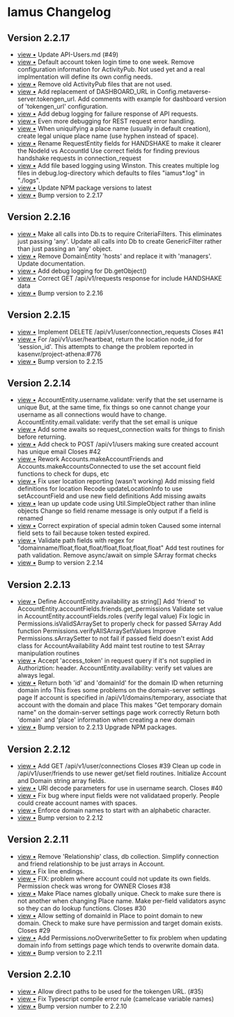 # Iamus Changelog
## Version 2.2.17

<ul>
<li><a href="http://github.com/kasenvr/Iamus/commit/8ed88fe10cdb65607e25270df1ff9bf32da98cd7">view &bull;</a> Update API-Users.md (#49)</li> 
<li><a href="http://github.com/kasenvr/Iamus/commit/c7fdb942cb642995c2217d20409f226caf1be578">view &bull;</a> Default account token login time to one week. Remove configuration information for ActivityPub.     Not used yet and a real implmentation will define its own config needs.</li> 
<li><a href="http://github.com/kasenvr/Iamus/commit/3a5939ad5ffa858eda8c7c057e6701144955ba2f">view &bull;</a> Remove old ActivityPub files that are not used.</li> 
<li><a href="http://github.com/kasenvr/Iamus/commit/d393e95516df65b4f7fbc6151b9cefe7d9cc33da">view &bull;</a> Add replacement of DASHBOARD_URL in Config.metaverse-server.tokengen_url. Add comments with example for dashboard version of 'tokengen_url' configuration.</li> 
<li><a href="http://github.com/kasenvr/Iamus/commit/3dd4edcf3fee2f5ee17d0d1dc4e69de53c695dca">view &bull;</a> Add debug logging for failure response of API requests.</li> 
<li><a href="http://github.com/kasenvr/Iamus/commit/856a039d6e6e6539ee435995e5dba722399c71ed">view &bull;</a> Even more debugging for REST request error handling.</li> 
<li><a href="http://github.com/kasenvr/Iamus/commit/0f7b00b089a0deec6db91e31a0b3010555df00b0">view &bull;</a> When uniquifying a place name (usually in default creation), create     legal unique place name (use hyphen instead of space).</li> 
<li><a href="http://github.com/kasenvr/Iamus/commit/62e7a4db15a4a22843134cbf9ae829c5bc412db3">view &bull;</a> Rename RequestEntity fields for HANDSHAKE to make it clearer the NodeId vs AccountId Use correct fields for finding previous handshake requests in connection_request</li> 
<li><a href="http://github.com/kasenvr/Iamus/commit/5c476fc4d903808ed0b04496e822e5621b30b129">view &bull;</a> Add file based logging using Winston.     This creates multiple log files in debug.log-directory which     defaults to files "iamus*.log" in "./logs".</li> 
<li><a href="http://github.com/kasenvr/Iamus/commit/daf95f4cf825480c66751f5e68a0262cf69d622f">view &bull;</a> Update NPM package versions to latest</li> 
<li><a href="http://github.com/kasenvr/Iamus/commit/1a7777deef66392e45739c372e4131438855b6d5">view &bull;</a> Bump version to 2.2.17</li> 
</ul>

## Version 2.2.16

<ul>
<li><a href="http://github.com/kasenvr/Iamus/commit/e6ba00202aa95336fa70823c0204f1e5b52876dc">view &bull;</a> Make all calls into Db.ts to require CriteriaFilters.     This eliminates just passing 'any'. Update all calls into Db to create GenericFilter rather than just passing     an 'any' object.</li> 
<li><a href="http://github.com/kasenvr/Iamus/commit/94772882a10a14819f5983982a7baad0ed8f81bd">view &bull;</a> Remove DomainEntity 'hosts' and replace it with 'managers'. Update documentation.</li> 
<li><a href="http://github.com/kasenvr/Iamus/commit/b97e65f20ea89c6f2d7ed750ee256a13cf4dbc58">view &bull;</a> Add debug logging for Db.getObject()</li> 
<li><a href="http://github.com/kasenvr/Iamus/commit/a4a293fd52744cc74828ad681b742b02bd95034f">view &bull;</a> Correct GET /api/v1/requests response for include HANDSHAKE data</li> 
<li><a href="http://github.com/kasenvr/Iamus/commit/9b7c0cfab9c764215a633089df4070b692f634b0">view &bull;</a> Bump version to 2.2.16</li> 
</ul>

## Version 2.2.15

<ul>
<li><a href="http://github.com/kasenvr/Iamus/commit/117cf5aa7c70d6a42a5c9a5bc50380b708554484">view &bull;</a> Implement DELETE /api/v1/user/connection_requests Closes #41</li> 
<li><a href="http://github.com/kasenvr/Iamus/commit/3fca72713689706104a4e37aeeaa88cfbaaa7381">view &bull;</a> For /api/v1/user/heartbeat, return the location node_id for 'session_id'.     This attempts to change the problem reported in kasenvr/project-athena:#776</li> 
<li><a href="http://github.com/kasenvr/Iamus/commit/48de45bc760ae575c26e0332f3a31daf91e59ce0">view &bull;</a> Bump version to 2.2.15</li> 
</ul>

## Version 2.2.14

<ul>
<li><a href="http://github.com/kasenvr/Iamus/commit/468612165c203c76eeb360786139dc759a1e4e65">view &bull;</a> AccountEntity.username.validate: verify that the set username is unique     But, at the same time, fix things so one cannot change your username as     all connections would have to change. AccountEntity.email.validate: verify that the set email is unique</li> 
<li><a href="http://github.com/kasenvr/Iamus/commit/23282bf70662de02d92fae9305802977a0ca0df6">view &bull;</a> Add some awaits so request_connection waits for things to finish before returning.</li> 
<li><a href="http://github.com/kasenvr/Iamus/commit/a3e721dcd4ea9fd9ff81419a2ac2b4d97b601a16">view &bull;</a> Add check to POST /api/v1/users making sure created account has unique email Closes #42</li> 
<li><a href="http://github.com/kasenvr/Iamus/commit/84ef3f21c1fb6da564b6baed5f9ed18885074a3e">view &bull;</a> Rework Accounts.makeAccountFriends and Accounts.makeAccountsConnected to use     the set account field functions to check for dups, etc</li> 
<li><a href="http://github.com/kasenvr/Iamus/commit/c6e73908c98617a4df2e6151a5bb52e4344abf18">view &bull;</a> Fix user location reporting (wasn't working)     Add missing field definitions for location     Recode updateLocationInfo to use setAccountField and use new field definitions     Add missing awaits</li> 
<li><a href="http://github.com/kasenvr/Iamus/commit/881d5bd76a6caad6de059ef3b6551667d74c7625">view &bull;</a> lean up update code using Util.SimpleObject rather than inline objects Change so field rename message is only output if a field is renamed</li> 
<li><a href="http://github.com/kasenvr/Iamus/commit/00019b94a2f3f1a98fe91350cf9073dd9ff6d035">view &bull;</a> Correct expiration of special admin token     Caused some internal field sets to fail because token tested expired.</li> 
<li><a href="http://github.com/kasenvr/Iamus/commit/d825ef3d39d90e4f27517a178fa3551e68b61c5d">view &bull;</a> Validate path fields with regex for "domainname/float,float,float/float,float,float,float"     Add test routines for path validation. Remove async/await on simple SArray format checks</li> 
<li><a href="http://github.com/kasenvr/Iamus/commit/9cf99cc14ac1bdfc800db54fe18d3f00b5af0bb2">view &bull;</a> Bump to version 2.2.14</li> 
</ul>

## Version 2.2.13

<ul>
<li><a href="http://github.com/kasenvr/Iamus/commit/79ded5dc1559e933cff0a8662c9aa9cb5c4353d7">view &bull;</a> Define AccountEntity.availability as string[] Add 'friend' to AccountEntity.accountFields.friends.get_permissions Validate set value in AccountEntity.accountFields.roles (verify legal value) Fix logic in Permissions.isValidSArraySet to properly check for passed SArray Add function Permissions.verifyAllSArraySetValues Improve Permissions.sArraySetter to not fail if passed field doesn't exist Add class for AccountAvailability Add maint test routine to test SArray manipulation routines</li> 
<li><a href="http://github.com/kasenvr/Iamus/commit/be0c9d7781001ce5d92320223fa2fee4c182701b">view &bull;</a> Accept 'access_token' in request query if it's not supplied in Authoriztion: header. AccountEntity.availability: verify set values are always legal.</li> 
<li><a href="http://github.com/kasenvr/Iamus/commit/d1e3109a35554ebab5dad26d958805e7bff01d15">view &bull;</a> Return both 'id' and 'domainId' for the domain ID when returning domain info     This fixes some problems on the domain-server settings page If account is specified in /api/v1/domains/temporary, associate that account with the domain and place     This makes "Get temporary domain name" on the domain-server settings page work correctly Return both 'domain' and 'place' information when creating a new domain</li> 
<li><a href="http://github.com/kasenvr/Iamus/commit/9437e7551829df4f1b07c39a087e14110b93f8f3">view &bull;</a> Bump version to 2.2.13 Upgrade NPM packages.</li> 
</ul>

## Version 2.2.12

<ul>
<li><a href="http://github.com/kasenvr/Iamus/commit/ffd6ac0e0a6d33eb3453ecc9d28025fb92719036">view &bull;</a> Add GET /api/v1/user/connections     Closes #39 Clean up code in /api/v1/user/friends to use newer get/set field routines. Initialize Account and Domain string array fields.</li> 
<li><a href="http://github.com/kasenvr/Iamus/commit/2f6e1bdb423cae7b0766c14634baf400482a2609">view &bull;</a> URI decode parameters for use in username search. Closes #40</li> 
<li><a href="http://github.com/kasenvr/Iamus/commit/d16383a870a8e94a926661286ddd46f468f4727d">view &bull;</a> Fix bug where input fields were not validataed properly.     People could create account names with spaces.</li> 
<li><a href="http://github.com/kasenvr/Iamus/commit/c3bc0ca99c631dc7ec0a4a415eb81c23ce7c38d7">view &bull;</a> Enforce domain names to start with an alphabetic character.</li> 
<li><a href="http://github.com/kasenvr/Iamus/commit/de8daaaf80fa399ed0eab6b20e09c04def982f7f">view &bull;</a> Bump version to 2.2.12</li> 
</ul>

## Version 2.2.11

<ul>
<li><a href="http://github.com/kasenvr/Iamus/commit/3ee157fcf9e976292579032ba20a8cadeeeaa13a">view &bull;</a> Remove 'Relationship' class, db collection. Simplify connection and friend relationship to be just arrays in Account.</li> 
<li><a href="http://github.com/kasenvr/Iamus/commit/4982c7395289b6f666da722fc42b13a5f0b4ff9b">view &bull;</a> Fix line endings.</li> 
<li><a href="http://github.com/kasenvr/Iamus/commit/b23d9dcfe82f4408e6f468494e7e5f775b899de6">view &bull;</a> FIX: problem where account could not update its own fields.     Permission check was wrong for OWNER Closes #38</li> 
<li><a href="http://github.com/kasenvr/Iamus/commit/ac6fbeb2a5fe2e3ce44c62e2752db296bb04a1cd">view &bull;</a> Make Place names globally unique.     Check to make sure there is not another when changing Place name. Make per-field validators async so they can do lookup functions. Closes #30</li> 
<li><a href="http://github.com/kasenvr/Iamus/commit/b26522836178295570044a664f9f1eae236490e4">view &bull;</a> Allow setting of domainId in Place to point domain to new domain.     Check to make sure have permission and target domain exists. Closes #29</li> 
<li><a href="http://github.com/kasenvr/Iamus/commit/7b7e292916b3c2076d9edfbaf9b23dfc620b95f8">view &bull;</a> Add Permissions.noOverwriteSetter to fix problem when updating domain     info from settings page which tends to overwrite domain data.</li> 
<li><a href="http://github.com/kasenvr/Iamus/commit/412fd620567dc57e3a47ba9a7c49c27ca7387f92">view &bull;</a> Bump version to 2.2.11</li> 
</ul>

## Version 2.2.10

<ul>
<li><a href="http://github.com/kasenvr/Iamus/commit/4f630998d304aa7add2d697dce415c8ddc5b17bf">view &bull;</a> Allow direct paths to be used for the tokengen URL. (#35)</li> 
<li><a href="http://github.com/kasenvr/Iamus/commit/deb377d7219170e074b36eae576588b123dce10a">view &bull;</a> Fix Typescript compile error rule (camelcase variable names)</li> 
<li><a href="http://github.com/kasenvr/Iamus/commit/6380423db875291710d48bd855840ca562f4f5ed">view &bull;</a> Bump version number to 2.2.10</li> 
</ul>

